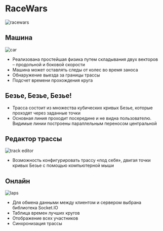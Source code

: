 # RaceWars
![racewars](https://user-images.githubusercontent.com/90615348/218562053-d1bdee0e-851e-4c2e-b182-f20b13f26fb3.gif)
## Машина
![car](https://user-images.githubusercontent.com/90615348/218557333-69168a0f-aee7-42f5-8828-8b71d0265e0f.png)

- Реализована простейшая физика путем складывания двух векторов – продольной и боковой скорости
- Машина может оставлять следы от колес во время заноса
- Обнаружение выезда за границы трассы
- Подсчет времени прохождения круга

## Безье, Безье, Безье!
- Трасса состоит из множества кубических кривых Безье, которые проходят через заданные точки
- Основная линия проходит посередине и не видна пользователю. Видимые линии построены параллельным переносом центральной

## Редактор трассы
![track editor](https://user-images.githubusercontent.com/90615348/218557554-d24dbcbe-d155-4cb0-8b30-f5c52029a2bd.png)
- Возможность конфигурировать трассу «под себя», двигая точки кривых Безье с помощью компьютерной мыши

## Онлайн
![laps](https://user-images.githubusercontent.com/90615348/218557290-2bfab6db-fd20-48b5-894c-dfc306aa4a91.png)
- Для обмена данными между клиентом и сервером выбрана библиотека Socket.IO
- Таблица времен лучших кругов
- Отображение всех участников
- Синхронизация трассы

